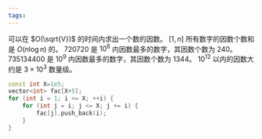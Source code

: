 ```yaml
---
tags:
---
```

可以在 $O(\sqrt{V})$ 的时间内求出一个数的因数。
$[1,n]$ 所有数字的因数个数和是 $O(n\log n)$ 的。
$720720$ 是 $10^6$ 内因数最多的数字，其因数个数为 $240$。
$735134400$ 是 $10^9$ 内因数最多的数字，其因数个数为 $1344$。
$10^{12}$ 以内的因数大约是 $3\times 10^3$ 数量级。
```cpp
const int X=1e5;
vector<int> fac[X+5];
for (int i = 1; i <= X; ++i) {
    for (int j = i; j <= X; j += i) {
        fac[j].push_back(i);
    }
}
```
